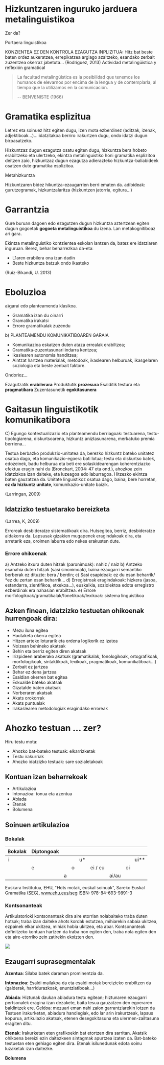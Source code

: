 
# Hizkuntzaren inguruko jarduera metalinguistikoa

Zer da?

Portaera linguistikoa

KONZIENTEA EZ DEN KONTROLA
EZAGUTZA INPLIZITUA: Hitz bat beste baten ordez aukeratzea, errepikatzea argiago azaltzeko, esandako zerbait zuzentzea okerraz jabetuta…
(Rodríguez, 2013)
Actividad metalingüística y reflexión gramatical


> La facultad metalingüística es la posibilidad que tenemos los humanos de elevarnos por encima de la lengua y de contemplarla, al tiempo que la utilizamos en la comunicación.
> 
> -- BENVENISTE (1966)



# Gramatika esplizitua


Letrez eta soinuez hitz egiten dugu, izen mota ezberdinez (aditzak, izenak, adjektiboak…)… idatzitakoa berriro irakurtzen dugu, ondo idatzi dugun birpasatzeko.

Hizkuntzaz dugun ezagutza osatu egiten dugu, hizkuntza bera hobeto erabiltzeko eta ulertzeko, ekintza metalinguistiko honi gramatika esplizitoa deitzen zaio, hizkuntzaz dugun ezagutza adierazteko hizkuntza-baliabideek osatzen dute gramatika esplizitoa.

Metahizkuntza

Hizkuntzaren bidez hikuntza-ezaugarrien berri ematen da. adibideak: gurutzegramak, hizkuntzalaritza (hizkuntzen jatorria, egitura…)

# Garrantzia

Gure buruan dagoen edo ezagutzen dugun hizkuntza aztertzean egiten dugun gogoetak **gogoeta metalinguistikoa** du izena. Lan metakognitiboaz ari gara.

Ekintza metalinguistiko kontzientea eskolan lantzen da, batez ere idatziaren inguruan. Berez, behar beharrezkoa da-eta:

+ L1aren erabilera ona izan dadin
+ Beste hizkuntza batzuk ondo ikasteko

(Ruiz-Bikandi, U. 2013) 

# Eboluzioa

a)garai edo planteamendu klasikoa. 

+ Gramatika izan du oinarri
+ Gramatika irakatsi
+ Errore gramatikalak zuzendu

b) PLANTEAMENDU KOMUNIKATIBOAREN GARAIA

+ Komunikazioa eskatzen duten ataza errealak erabiltzea;
+ Gramatika-zuzentasunari indarra kentzea;
+ Ikaslearen autonomia handitzea;
+ Aintzat hartzea materialak, metodoak, ikaslearen helburuak, ikasgelaren soziologia eta beste zenbait faktore.


Ondorioz...

Ezagutzatik **erabilerara**
Produktutik **prozesura**
Esalditik testura eta **pragmatikara**
Zuzentasunetik **egokitasunera**

# Gaitasun linguistikotik komunikatibora

C) Egungo kontestualizazio eta planteamendu berriagoak: testuarena, testu-tipologiarena, diskurtsoarena, hizkuntz aniztasunarena, merkatuko premia berriena...

Testua berbazko produkzio-unitatea da, berezko hizkuntz bateko unitatez
osatua dago, eta komunikazio-egoera bati lotua; testu eta diskurtso batek, edozeinek, badu helburua eta beti ere solaskidearengan koherentziazko efektua eragin nahi du (Bronckart, 2004: 47 eta ond.), ahozkoa zein idatzizkoa izan daiteke, eta luzeagoa edo laburragoa. Hitzezko ekintza baten gauzatzea da. Unitate linguistikoz osatua dago, baina, bere horretan, **ez da hizkuntz unitate**, komunikazio-unitate baizik.

(Larringan, 2009)

## Idatzizko testuetarako bereizketa 

(Larrea, K, 2009)

Erroreak desbideratze sistematikoak dira.
Hutsegitea, berriz, desbideratze aldakorra da.
Lapsusak gizakien mugapenek eragindakoak dira, eta arretarik eza, oroimen laburra edo nekea erakusten dute.

### Errore ohikoenak 

a) Antzeko itxura duten hitzak (paronimoak): nahiz / naiz
b) Antzeko esanahia duten hitzak (sasi sinonimoak), baina ezaugarri semantiko berberak ez dituzte: bera / berdin;
c) Sasi esapideak: ez du esan beharrik/ *ez du zertan esan beharrik...
d) Erregistroak eragindakoak: hizkera (jasoa, estandarra, zientifikoa, etxekoa...), euskalkia, soziolektoa edota erregistro ezberdinak era nahasian erabiltzea.
e) Errore morfologikoak/gramatikalak/fonetikoak/lexikoak: sistema linguistikoa

## Azken finean, idatzizko testuetan ohikoenak hurrengoak dira:

- Mezu iluna egitea
- Hautaketa okerra egitea
- Hitzen arteko loturarik eta ordena logikorik ez izatea
- Noizean behineko akatsak
- Behin eta berriz egiten diren akatsak
- Irizpideen araberako akatsak (gramatikalak, fonologikoak, ortografikoak, morfologikoak, sintaktikoak, lexikoak, pragmatikoak, komunikatiboak...)
- Zerbait ez jartzea
- Behar ez dena jartzea
- Esaldian okerren bat egitea
- Eskualde bateko akatsak
- Gizatalde baten akatsak
- Norberaren akatsak
- Akats orokorrak
- Akats puntualak
- Irakaslearen metodologiak eragindako erroreak 

# Ahozko testuan ... zer?

Hiru testu mota:

* Ahozko bat-bateko testuak: elkarrizketak
* Testu irakurriak
* Ahozko idatzizko testuak: sare sozialetakoak

## Kontuan izan beharrekoak

+ Artikulazioa
+ Intonazioa: tonua eta azentua
+ Abiada
+ Etenak
+ Bolumena

## Soinuen artikulazioa

### Bokalak

| **Bokalak** | **Diptongoak** |      |      |      |         |       |      |      |
| ----------- | -------------- | ---- | ---- | ---- | ------- | ----- | ---- | ---- |
| i           |                |      |      | u*   |         |       |      | ui** |
|             | e              |      | o    |      | ei / eu |       | oi   |      |
|             |                | a    |      |      |         | ai/au |      |      |

Euskara Institutua, EHU, "Hots motak, euskal soinuak", Sareko Euskal Gramatika (SEG), www.ehu.eus/seg
ISBN: 978-84-693-9891-3

### Kontsonanteak

Artikulatorioki kontsonanteak dira aire etorrian nolabaiteko traba duten hotsak; traba izan daiteke ahots kordak estutzea, mihiarekin sabaia ukitzea, ezpainek elkar ukitzea, mihiak hobia ukitzea, eta abar. Kontsonanteak definitzeko kontuan hartzen da traba non egiten den, traba nola egiten den eta aire-etorriko zein zatirekin ekoizten den. 

![](https://www.ehu.eus/seg/_media/fon/1/1/1/euskal_hotsen_taula.jpg)

## Ezaugarri suprasegmentalak

**Azentua**: Silaba batek daraman prominentzia da.

**Intonazioa**: Esaldi mailakoa da eta esaldi motak bereizteko erabiltzen da (galderak, harridurazkoak, enuntziatiboak…)

**Abiada**: Hiztunak daukan abiadura testu egitean; hiztunaren ezaugarri pertsonalek eragina izan dezakete, baita tesua gauzatzen den egoeraren baldintzek ere. 
Geldoa: mezuari eman nahi zaion garrantziarekin lotzen da
Testuen irakurketan, abiadura handiegiak, edo lar arin irakurtzeak, lapsus kopurua, artikulazio akatsak, etenen desegokitasuna eta ulermen-zailtasuna eragiten ditu.

**Etenak**: Irakurketan eten grafikoekin bat etortzen dira sarritan. 
Akatsik ohikoena bereizi ezin daitezkeen sintagmak apurtzea izaten da.
Bat-bateko testuetan eten gehiago egiten dira.
Etenak isilunedunak edota soinu luzaketak izan daitezke. 

**Bolumena**